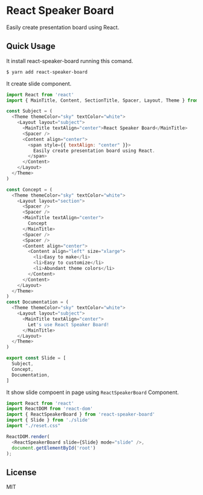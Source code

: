 # React Speaker Board
Easily create presentation board using React.

## Quick Usage
It install react-speaker-board running this comand.
```sh
$ yarn add react-speaker-board
```

It create slide component.
```js
import React from 'react'
import { MainTitle, Content, SectionTitle, Spacer, Layout, Theme } from 'react-speaker-board'

const Subject = (
  <Theme themeColor="sky" textColor="white">
    <Layout layout="subject">
      <MainTitle textAlign="center">React Speaker Board</MainTitle>
      <Spacer />
      <Content align="center">
        <span style={{ textAlign: "center" }}>
          Easily create presentation board using React.
        </span>
      </Content>
    </Layout>
  </Theme>
)

const Concept = (
  <Theme themeColor="sky" textColor="white">
    <Layout layout="section">
      <Spacer />
      <Spacer />
      <MainTitle textAlign="center">
        Concept
      </MainTitle>
      <Spacer />
      <Spacer />
      <Content align="center">
        <Content align="left" size="xlarge">
          <li>Easy to make</li>
          <li>Easy to customize</li>
          <li>Abundant theme colors</li>
        </Content>
      </Content>
    </Layout>
  </Theme>
)
const Documentation = (
  <Theme themeColor="sky" textColor="white">
    <Layout layout="subject">
      <MainTitle textAlign="center">
        Let's use React Speaker Board!
      </MainTitle>
    </Layout>
  </Theme>
)

export const Slide = [
  Subject,
  Concept,
  Documentation,
]

```

It show slide compoent in page using `ReactSpeakerBoard` Component.
```js
import React from 'react'
import ReactDOM from 'react-dom'
import { ReactSpeakerBoard } from 'react-speaker-board'
import { Slide } from './slide'
import "./reset.css"

ReactDOM.render(
  <ReactSpeakerBoard slide={Slide} mode="slide" />,
  document.getElementById('root')
);
```

## License
MIT


